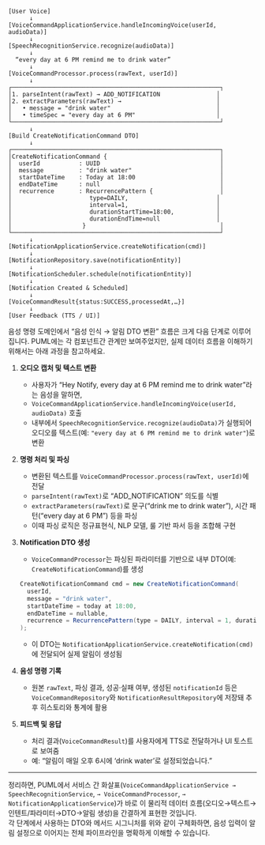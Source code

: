```plaintext
[User Voice]
      ↓
[VoiceCommandApplicationService.handleIncomingVoice(userId, audioData)]
      ↓
[SpeechRecognitionService.recognize(audioData)]
      ↓
  “every day at 6 PM remind me to drink water”
      ↓
[VoiceCommandProcessor.process(rawText, userId)]
      ↓
┌───────────────────────────────────────────────────────────┐
│1. parseIntent(rawText) → ADD_NOTIFICATION                │
│2. extractParameters(rawText) →                           │
│   • message = "drink water"                              │
│   • timeSpec = "every day at 6 PM"                       │
└───────────────────────────────────────────────────────────┘
      ↓
[Build CreateNotificationCommand DTO]
      ↓
┌───────────────────────────────────────────────────────────┐
│CreateNotificationCommand {                                │
│  userId           : UUID                                  │
│  message          : "drink water"                         │
│  startDateTime    : Today at 18:00                        │
│  endDateTime      : null                                  │
│  recurrence       : RecurrencePattern {                   │
│                      type=DAILY,                         │
│                      interval=1,                         │
│                      durationStartTime=18:00,            │
│                      durationEndTime=null                │
│                    }                                      │
└───────────────────────────────────────────────────────────┘
      ↓
[NotificationApplicationService.createNotification(cmd)]
      ↓
[NotificationRepository.save(notificationEntity)]
      ↓
[NotificationScheduler.schedule(notificationEntity)]
      ↓
[Notification Created & Scheduled]
      ↓
[VoiceCommandResult{status:SUCCESS,processedAt,…}]
      ↓
[User Feedback (TTS / UI)]
```

음성 명령 도메인에서 “음성 인식 → 알림 DTO 변환” 흐름은 크게 다음 단계로 이루어집니다. PUML에는 각 컴포넌트간 관계만 보여주었지만, 실제 데이터 흐름을 이해하기 위해서는 아래 과정을 참고하세요.

1. **오디오 캡처 및 텍스트 변환**  
   -  사용자가 “Hey Notify, every day at 6 PM remind me to drink water”라는 음성을 말하면,  
   -  `VoiceCommandApplicationService.handleIncomingVoice(userId, audioData)` 호출  
   -  내부에서 `SpeechRecognitionService.recognize(audioData)`가 실행되어 오디오를 텍스트(예: `"every day at 6 PM remind me to drink water"`)로 변환

2. **명령 처리 및 파싱**  
   -  변환된 텍스트를 `VoiceCommandProcessor.process(rawText, userId)`에 전달  
   -  `parseIntent(rawText)`로 “ADD_NOTIFICATION” 의도를 식별  
   -  `extractParameters(rawText)`로 문구(“drink me to drink water”), 시간 패턴(“every day at 6 PM”) 등을 파싱  
   -  이때 파싱 로직은 정규표현식, NLP 모델, 룰 기반 파서 등을 조합해 구현

3. **Notification DTO 생성**  
   -  `VoiceCommandProcessor`는 파싱된 파라미터를 기반으로 내부 DTO(예: `CreateNotificationCommand`)를 생성  
     ```java
     CreateNotificationCommand cmd = new CreateNotificationCommand(
       userId,
       message = "drink water",
       startDateTime = today at 18:00,
       endDateTime = nullable,
       recurrence = RecurrencePattern(type = DAILY, interval = 1, durationStartTime = 18:00, durationEndTime = null)
     );
     ```
   -  이 DTO는 `NotificationApplicationService.createNotification(cmd)`에 전달되어 실제 알림이 생성됨

4. **음성 명령 기록**  
   -  원본 `rawText`, 파싱 결과, 성공·실패 여부, 생성된 `notificationId` 등은 `VoiceCommandRepository`와 `NotificationResultRepository`에 저장돼 추후 히스토리와 통계에 활용

5. **피드백 및 응답**  
   -  처리 결과(`VoiceCommandResult`)를 사용자에게 TTS로 전달하거나 UI 토스트로 보여줌  
   -  예: “알림이 매일 오후 6시에 ‘drink water’로 설정되었습니다.”

***

정리하면, PUML에서 서비스 간 화살표(`VoiceCommandApplicationService → SpeechRecognitionService`, `→ VoiceCommandProcessor`, `→ NotificationApplicationService`)가 바로 이 물리적 데이터 흐름(오디오→텍스트→인텐트/파라미터→DTO→알림 생성)을 간결하게 표현한 것입니다.  
각 단계에서 사용하는 DTO와 메서드 시그니처를 위와 같이 구체화하면, 음성 입력이 알림 설정으로 이어지는 전체 파이프라인을 명확하게 이해할 수 있습니다.